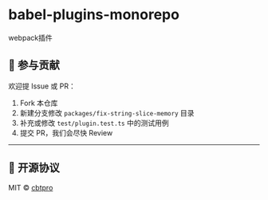 # babel-plugins-monorepo

webpack插件

## 🤝 参与贡献

欢迎提 Issue 或 PR：

1. Fork 本仓库
2. 新建分支修改 `packages/fix-string-slice-memory` 目录
3. 补充或修改 `test/plugin.test.ts` 中的测试用例
4. 提交 PR，我们会尽快 Review

---

## 📄 开源协议

MIT © [cbtpro](https://github.com/cbtpro)
